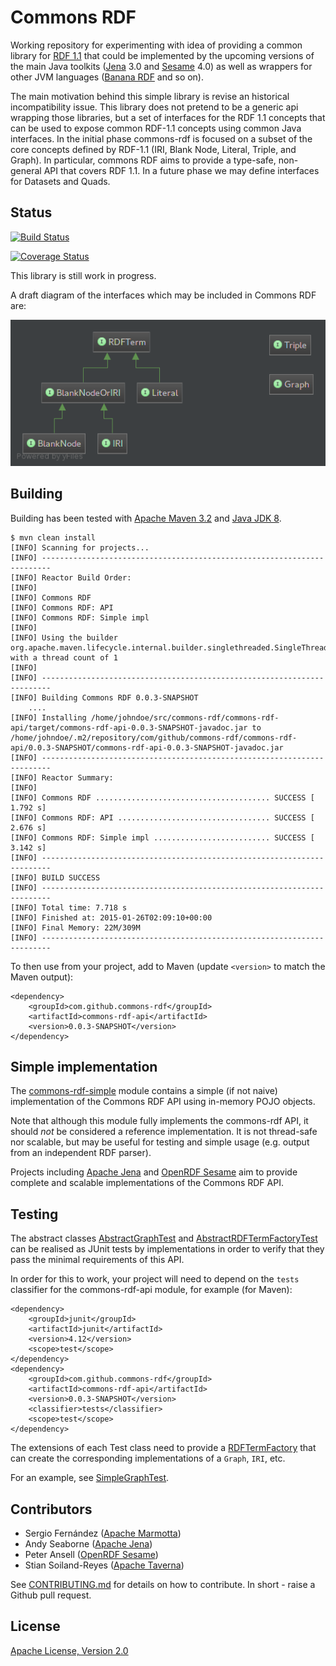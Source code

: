# Commons RDF

Working repository for experimenting with idea of providing a common library for [RDF 1.1](http://www.w3.org/TR/rdf11-concepts/) that could be implemented by the upcoming versions of the main Java toolkits ([Jena](http://jena.apache.org) 3.0 and [Sesame](http://rdf4j.org/) 4.0) as well as wrappers for other JVM languages ([Banana RDF](https://github.com/w3c/banana-rdf) and so on).

The main motivation behind this simple library is revise an historical incompatibility issue. This library does not pretend to be a generic api wrapping those libraries, but a set of interfaces for the RDF 1.1 concepts that can be used to expose common RDF-1.1 concepts using common Java interfaces. In the initial phase commons-rdf is focused on a subset of the core concepts defined by RDF-1.1 (IRI, Blank Node, Literal, Triple, and Graph). In particular, commons RDF aims to provide a type-safe, non-general API that covers RDF 1.1. In a future phase we may define interfaces for Datasets and Quads.

## Status

[![Build Status](https://secure.travis-ci.org/commons-rdf/commons-rdf.svg?branch=master)](https://travis-ci.org/commons-rdf/commons-rdf)

[![Coverage Status](https://coveralls.io/repos/commons-rdf/commons-rdf/badge.svg)](https://coveralls.io/r/commons-rdf/commons-rdf)

This library is still work in progress.

A draft diagram of the interfaces which may be included in Commons RDF are:

![commons-rdf class diagram](api/src/main/resources/commons-rdf-class-diagram.png "commons-rdf class diagram")

## Building

Building has been tested with [Apache Maven 3.2](http://maven.apache.org/download.cgi) and [Java JDK 8](http://www.oracle.com/technetwork/java/javase/downloads/).

    $ mvn clean install
    [INFO] Scanning for projects...
    [INFO] ------------------------------------------------------------------------
    [INFO] Reactor Build Order:
    [INFO] 
    [INFO] Commons RDF
    [INFO] Commons RDF: API
    [INFO] Commons RDF: Simple impl
    [INFO] 
    [INFO] Using the builder org.apache.maven.lifecycle.internal.builder.singlethreaded.SingleThreadedBuilder with a thread count of 1
    [INFO]                                                                         
    [INFO] ------------------------------------------------------------------------
    [INFO] Building Commons RDF 0.0.3-SNAPSHOT
        ....
    [INFO] Installing /home/johndoe/src/commons-rdf/commons-rdf-api/target/commons-rdf-api-0.0.3-SNAPSHOT-javadoc.jar to /home/johndoe/.m2/repository/com/github/commons-rdf/commons-rdf-api/0.0.3-SNAPSHOT/commons-rdf-api-0.0.3-SNAPSHOT-javadoc.jar
    [INFO] ------------------------------------------------------------------------
    [INFO] Reactor Summary:
    [INFO] 
    [INFO] Commons RDF ....................................... SUCCESS [  1.792 s]
    [INFO] Commons RDF: API .................................. SUCCESS [  2.676 s]
    [INFO] Commons RDF: Simple impl .......................... SUCCESS [  3.142 s]
    [INFO] ------------------------------------------------------------------------
    [INFO] BUILD SUCCESS
    [INFO] ------------------------------------------------------------------------
    [INFO] Total time: 7.718 s
    [INFO] Finished at: 2015-01-26T02:09:10+00:00
    [INFO] Final Memory: 22M/309M
    [INFO] ------------------------------------------------------------------------


To then use from your project, add to Maven (update `<version>` to match the Maven output):

    <dependency>
        <groupId>com.github.commons-rdf</groupId>
        <artifactId>commons-rdf-api</artifactId>
        <version>0.0.3-SNAPSHOT</version>
    </dependency>
    
## Simple implementation

The [commons-rdf-simple](commons-rdf-simple) module contains a 
simple (if not naive) implementation of the Commons RDF API 
using in-memory POJO objects.

Note that although this module fully implements the commons-rdf API,
it should *not*  be considered a reference implementation. 
It is not thread-safe nor scalable, but may be useful for testing
and simple usage (e.g. output from an independent RDF parser).

Projects including [Apache Jena](http://jena.apache.org/) 
and [OpenRDF Sesame](http://rdf4j.org/) aim to provide 
complete and scalable implementations of the Commons RDF API. 

## Testing

The abstract classes
[AbstractGraphTest](commons-rdf-api/src/test/java/com/github/commonsrdf/api/AbstractGraphTest.java)
and 
[AbstractRDFTermFactoryTest](commons-rdf-api/src/test/java/com/github/commonsrdf/api/AbstractRDFTermFactoryTest.java)
can be realised as JUnit tests by implementations in order to verify that they
pass the minimal requirements of this API.

In order for this to work, your project will need to depend on the `tests`
classifier for the commons-rdf-api module, for example (for Maven):

    <dependency>
        <groupId>junit</groupId>
        <artifactId>junit</artifactId>
        <version>4.12</version>
        <scope>test</scope>
    </dependency>
    <dependency>
        <groupId>com.github.commons-rdf</groupId>
        <artifactId>commons-rdf-api</artifactId>
        <version>0.0.3-SNAPSHOT</version>
        <classifier>tests</classifier>
        <scope>test</scope>
    </dependency>

The extensions of each Test class need to provide a 
[RDFTermFactory](commons-rdf-api/src/main/java/com/github/commonsrdf/api/RDFTermFactory.java)
that can create the corresponding implementations of a `Graph`, `IRI`, etc.

For an example, see 
[SimpleGraphTest](commons-rdf-simple/src/test/java/com/github/commonsrdf/simple/SimpleGraphTest.java).

## Contributors

* Sergio Fernández ([Apache Marmotta](http://marmotta.apache.org))
* Andy Seaborne ([Apache Jena](http://jena.apache.org))
* Peter Ansell ([OpenRDF Sesame](http://rdf4j.org/))
* Stian Soiland-Reyes ([Apache Taverna](http://taverna.incubator.apache.org))

See [CONTRIBUTING.md](CONTRIBUTING.md) for details on how to contribute. In short - raise a Github pull request.

## License

[Apache License, Version 2.0](http://www.apache.org/licenses/LICENSE-2.0.html)

